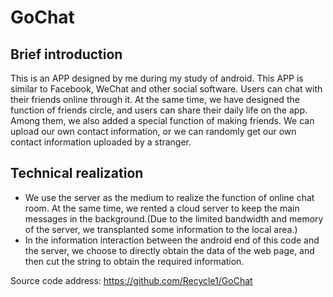 # GoChat

## Brief introduction
This is an APP designed by me during my study of android. This APP is similar to Facebook, WeChat and other social software. Users can chat with their friends online through it. At the same time, we have designed the function of friends circle, and users can share their daily life on the app. Among them, we also added a special function of making friends. We can upload our own contact information, or we can randomly get our own contact information uploaded by a stranger.
## Technical realization
- We use the server as the medium to realize the function of online chat room. At the same time, we rented a cloud server to keep the main messages in the background.(Due to the limited bandwidth and memory of the server, we transplanted some information to the local area.)
- In the information interaction between the android end of this code and the server, we choose to directly obtain the data of the web page, and then cut the string to obtain the required information.

Source code address: https://github.com/Recycle1/GoChat
